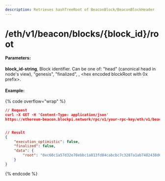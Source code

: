 ```yaml
---
description: Retrieves hashTreeRoot of BeaconBlock/BeaconBlockHeader
---
```


# /eth/v1/beacon/blocks/{block\_id}/root

#### P**arameters:**

**block\_id-string**, Block identifier. Can be one of: "head" (canonical head in node's view), "genesis", "finalized", , \<hex encoded blockRoot with 0x prefix>.

#### Example:

{% code overflow="wrap" %}
```json
// Request
curl -X GET -H 'Content-Type: application/json' 
https://ethereum-beacon.blockpi.network/rpc/v1/your-rpc-key/eth/v1/beacon/blocks/head/root


// Result
{
    "execution_optimistic": false,
    "finalized": false,
    "data": {
        "root": "0xc60c1a57d32e78ebbc1a813fd84cabcbc7c3287a1ab7482438d6987953b83174"
    }
}
```
{% endcode %}
